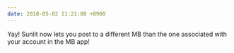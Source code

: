 ```yaml
---
date: 2018-05-02 11:21:08 +0900
---
```

Yay! Sunlit now lets you post to a different MB than the one associated with your account in the MB app!
